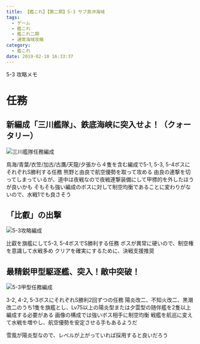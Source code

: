 ```yaml
---
title: 【艦これ】【第二期】5-3 サブ島沖海域
tags:
  - ゲーム
  - 艦これ
  - 艦これ二期
  - 通常海域攻略
category:
  - 艦これ
date: 2019-02-10 16:33:37
---
```



5-3 攻略メモ

<!-- more -->

# 任務

## 新編成「三川艦隊」、鉄底海峡に突入せよ！（クォータリー）

![三川艦隊任務編成](5-3-mikawa.png "三川艦隊任務編成")

鳥海/青葉/衣笠/加古/古鷹/天龍/夕張から４隻を含む編成で5-1, 5-3, 5-4ボスにそれぞれS勝利する任務
熊野と由良で航空優勢を取って攻める
由良の連撃を切ってしまっているが、道中は夜戦なので夜戦連撃装備にして甲標的を外したほうが良いかも
そもそも強い編成のボスに対して制空均衡であることに変わりがないので、水戦1でも良さそう

## 「比叡」の出撃

![5-3攻略編成](5-3.png "5-3攻略編成")

比叡を旗艦にして5-3, 5-4ボスでS勝利する任務
ボスが異常に硬いので、制空権を意識して水戦多め
クリアを確実にするために、決戦支援推奨

## 最精鋭甲型駆逐艦、突入！敵中突破！

![5-3甲型任務編成](5-3-kagero.png "5-3甲型任務編成")

3-2, 4-2, 5-3ボスにそれぞれS勝利2回ずつの任務
陽炎改二、不知火改二、黒潮改二のうち1隻を旗艦とし、Lv75以上の陽炎型または夕雲型の随伴艦を2隻以上編成する必要がある
画像の構成では強いボス相手に制空均衡
戦艦を航巡に変えて水戦を増やし、航空優勢を安定させる手もあるようだ

雪風が陽炎型なので、レベルが上がっていれば採用すると良いだろう
